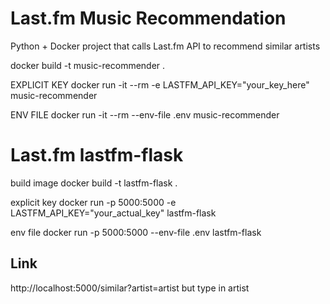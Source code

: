 # Last.fm Music Recommendation
Python + Docker project that calls Last.fm API to recommend similar artists

docker build -t music-recommender .

EXPLICIT KEY
docker run -it --rm -e LASTFM_API_KEY="your_key_here" music-recommender

ENV FILE
docker run -it --rm --env-file .env music-recommender


# Last.fm lastfm-flask

build image
docker build -t lastfm-flask .

explicit key
docker run -p 5000:5000 -e LASTFM_API_KEY="your_actual_key" lastfm-flask

env file
docker run -p 5000:5000 --env-file .env lastfm-flask

## Link
http://localhost:5000/similar?artist=artist
but type in artist